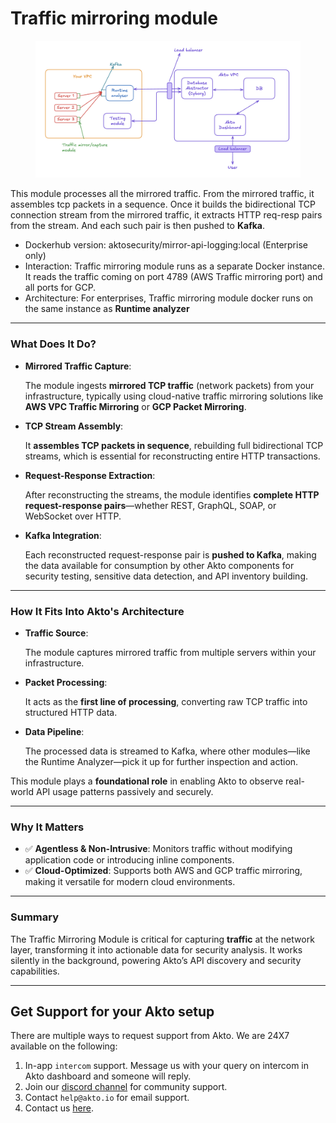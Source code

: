 # Traffic mirroring module

<figure><img src="../.gitbook/assets/image (1) (1) (1) (1) (1) (1) (1) (1) (1) (1).png" alt=""><figcaption></figcaption></figure>

This module processes all the mirrored traffic. From the mirrored traffic, it assembles tcp packets in a sequence. Once it builds the bidirectional TCP connection stream from the mirrored traffic, it extracts HTTP req-resp pairs from the stream. And each such pair is then pushed to **Kafka**.

* Dockerhub version: aktosecurity/mirror-api-logging:local (Enterprise only)
* Interaction: Traffic mirroring module runs as a separate Docker instance. It reads the traffic coming on port 4789 (AWS Traffic mirroring port) and all ports for GCP.
* Architecture: For enterprises, Traffic mirroring module docker runs on the same instance as **Runtime analyzer**

***

### What Does It Do?

*   **Mirrored Traffic Capture**:

    The module ingests **mirrored TCP traffic** (network packets) from your infrastructure, typically using cloud-native traffic mirroring solutions like **AWS VPC Traffic Mirroring** or **GCP Packet Mirroring**.
*   **TCP Stream Assembly**:

    It **assembles TCP packets in sequence**, rebuilding full bidirectional TCP streams, which is essential for reconstructing entire HTTP transactions.
*   **Request-Response Extraction**:

    After reconstructing the streams, the module identifies **complete HTTP request-response pairs**—whether REST, GraphQL, SOAP, or WebSocket over HTTP.
*   **Kafka Integration**:

    Each reconstructed request-response pair is **pushed to Kafka**, making the data available for consumption by other Akto components for security testing, sensitive data detection, and API inventory building.

***

### How It Fits Into Akto's Architecture

*   **Traffic Source**:

    The module captures mirrored traffic from multiple servers within your infrastructure.
*   **Packet Processing**:

    It acts as the **first line of processing**, converting raw TCP traffic into structured HTTP data.
*   **Data Pipeline**:

    The processed data is streamed to Kafka, where other modules—like the Runtime Analyzer—pick it up for further inspection and action.

This module plays a **foundational role** in enabling Akto to observe real-world API usage patterns passively and securely.

***

### Why It Matters

* ✅ **Agentless & Non-Intrusive**: Monitors traffic without modifying application code or introducing inline components.
* ✅ **Cloud-Optimized**: Supports both AWS and GCP traffic mirroring, making it versatile for modern cloud environments.

***

### Summary

The Traffic Mirroring Module is critical for capturing **traffic** at the network layer, transforming it into actionable data for security analysis. It works silently in the background, powering Akto’s API discovery and security capabilities.

***

## Get Support for your Akto setup

There are multiple ways to request support from Akto. We are 24X7 available on the following:

1. In-app `intercom` support. Message us with your query on intercom in Akto dashboard and someone will reply.
2. Join our [discord channel](https://www.akto.io/community) for community support.
3. Contact `help@akto.io` for email support.
4. Contact us [here](https://www.akto.io/contact-us).
